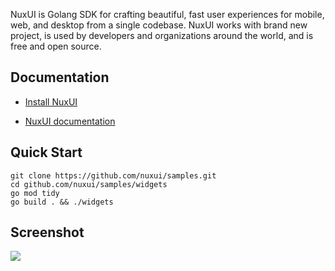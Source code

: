NuxUI is Golang SDK for crafting beautiful, fast user experiences for mobile, web, and desktop from a single codebase. NuxUI works with brand new project, is used by developers and organizations around the world, and is free and open source.

## Documentation

* [Install NuxUI](https://nuxui.org/start/install/)

* [NuxUI documentation](https://nuxui.org/)

## Quick Start
```
git clone https://github.com/nuxui/samples.git
cd github.com/nuxui/samples/widgets
go mod tidy
go build . && ./widgets
```
## Screenshot

![](https://gitee.com/nuxui/website/raw/master/static/samples/screenshot_widgets.jpg)
